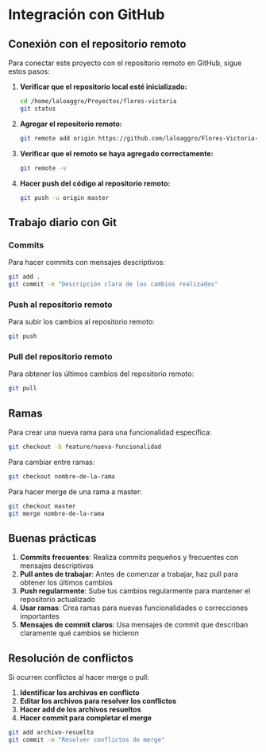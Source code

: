 # Integración con GitHub

## Conexión con el repositorio remoto

Para conectar este proyecto con el repositorio remoto en GitHub, sigue estos pasos:

1. **Verificar que el repositorio local esté inicializado:**

   ```bash
   cd /home/laloaggro/Proyectos/flores-victoria
   git status
   ```

2. **Agregar el repositorio remoto:**

   ```bash
   git remote add origin https://github.com/laloaggro/Flores-Victoria-.git
   ```

3. **Verificar que el remoto se haya agregado correctamente:**

   ```bash
   git remote -v
   ```

4. **Hacer push del código al repositorio remoto:**
   ```bash
   git push -u origin master
   ```

## Trabajo diario con Git

### Commits

Para hacer commits con mensajes descriptivos:

```bash
git add .
git commit -m "Descripción clara de los cambios realizados"
```

### Push al repositorio remoto

Para subir los cambios al repositorio remoto:

```bash
git push
```

### Pull del repositorio remoto

Para obtener los últimos cambios del repositorio remoto:

```bash
git pull
```

## Ramas

Para crear una nueva rama para una funcionalidad específica:

```bash
git checkout -b feature/nueva-funcionalidad
```

Para cambiar entre ramas:

```bash
git checkout nombre-de-la-rama
```

Para hacer merge de una rama a master:

```bash
git checkout master
git merge nombre-de-la-rama
```

## Buenas prácticas

1. **Commits frecuentes**: Realiza commits pequeños y frecuentes con mensajes descriptivos
2. **Pull antes de trabajar**: Antes de comenzar a trabajar, haz pull para obtener los últimos
   cambios
3. **Push regularmente**: Sube tus cambios regularmente para mantener el repositorio actualizado
4. **Usar ramas**: Crea ramas para nuevas funcionalidades o correcciones importantes
5. **Mensajes de commit claros**: Usa mensajes de commit que describan claramente qué cambios se
   hicieron

## Resolución de conflictos

Si ocurren conflictos al hacer merge o pull:

1. **Identificar los archivos en conflicto**
2. **Editar los archivos para resolver los conflictos**
3. **Hacer add de los archivos resueltos**
4. **Hacer commit para completar el merge**

```bash
git add archivo-resuelto
git commit -m "Resolver conflictos de merge"
```

